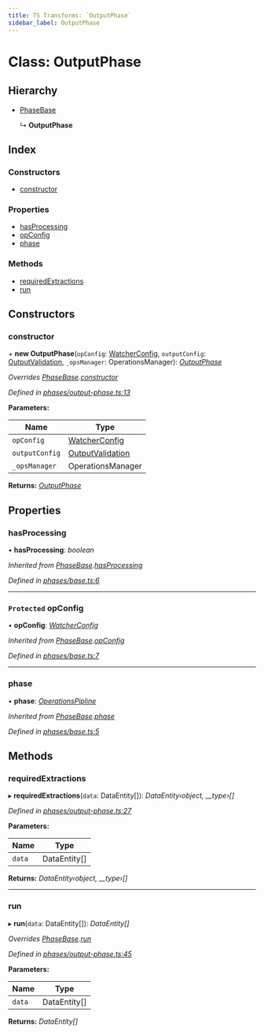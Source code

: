 ```yaml
---
title: TS Transforms: `OutputPhase`
sidebar_label: OutputPhase
---
```


# Class: OutputPhase

## Hierarchy

* [PhaseBase](phasebase.md)

  ↳ **OutputPhase**

## Index

### Constructors

* [constructor](outputphase.md#constructor)

### Properties

* [hasProcessing](outputphase.md#hasprocessing)
* [opConfig](outputphase.md#protected-opconfig)
* [phase](outputphase.md#phase)

### Methods

* [requiredExtractions](outputphase.md#requiredextractions)
* [run](outputphase.md#run)

## Constructors

###  constructor

\+ **new OutputPhase**(`opConfig`: [WatcherConfig](../interfaces/watcherconfig.md), `outputConfig`: [OutputValidation](../interfaces/outputvalidation.md), `_opsManager`: OperationsManager): *[OutputPhase](outputphase.md)*

*Overrides [PhaseBase](phasebase.md).[constructor](phasebase.md#constructor)*

*Defined in [phases/output-phase.ts:13](https://github.com/terascope/teraslice/blob/b843209f9/packages/ts-transforms/src/phases/output-phase.ts#L13)*

**Parameters:**

Name | Type |
------ | ------ |
`opConfig` | [WatcherConfig](../interfaces/watcherconfig.md) |
`outputConfig` | [OutputValidation](../interfaces/outputvalidation.md) |
`_opsManager` | OperationsManager |

**Returns:** *[OutputPhase](outputphase.md)*

## Properties

###  hasProcessing

• **hasProcessing**: *boolean*

*Inherited from [PhaseBase](phasebase.md).[hasProcessing](phasebase.md#hasprocessing)*

*Defined in [phases/base.ts:6](https://github.com/terascope/teraslice/blob/b843209f9/packages/ts-transforms/src/phases/base.ts#L6)*

___

### `Protected` opConfig

• **opConfig**: *[WatcherConfig](../interfaces/watcherconfig.md)*

*Inherited from [PhaseBase](phasebase.md).[opConfig](phasebase.md#protected-opconfig)*

*Defined in [phases/base.ts:7](https://github.com/terascope/teraslice/blob/b843209f9/packages/ts-transforms/src/phases/base.ts#L7)*

___

###  phase

• **phase**: *[OperationsPipline](../interfaces/operationspipline.md)*

*Inherited from [PhaseBase](phasebase.md).[phase](phasebase.md#phase)*

*Defined in [phases/base.ts:5](https://github.com/terascope/teraslice/blob/b843209f9/packages/ts-transforms/src/phases/base.ts#L5)*

## Methods

###  requiredExtractions

▸ **requiredExtractions**(`data`: DataEntity[]): *DataEntity‹object, __type›[]*

*Defined in [phases/output-phase.ts:27](https://github.com/terascope/teraslice/blob/b843209f9/packages/ts-transforms/src/phases/output-phase.ts#L27)*

**Parameters:**

Name | Type |
------ | ------ |
`data` | DataEntity[] |

**Returns:** *DataEntity‹object, __type›[]*

___

###  run

▸ **run**(`data`: DataEntity[]): *DataEntity[]*

*Overrides [PhaseBase](phasebase.md).[run](phasebase.md#abstract-run)*

*Defined in [phases/output-phase.ts:45](https://github.com/terascope/teraslice/blob/b843209f9/packages/ts-transforms/src/phases/output-phase.ts#L45)*

**Parameters:**

Name | Type |
------ | ------ |
`data` | DataEntity[] |

**Returns:** *DataEntity[]*
